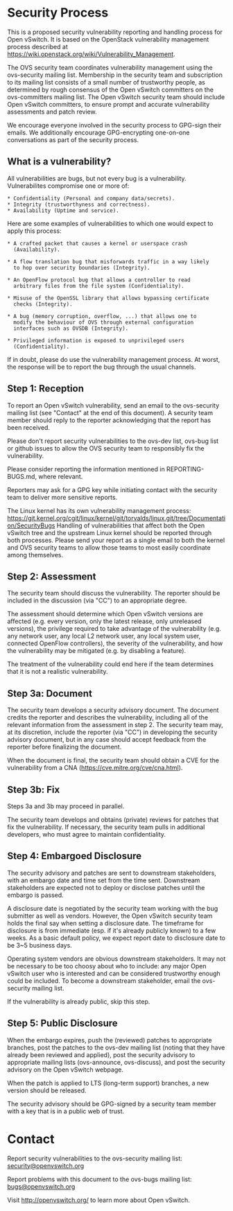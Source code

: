 Security Process
================

This is a proposed security vulnerability reporting and handling
process for Open vSwitch.  It is based on the OpenStack vulnerability
management process described at
https://wiki.openstack.org/wiki/Vulnerability_Management.

The OVS security team coordinates vulnerability management using the
ovs-security mailing list.  Membership in the security team and
subscription to its mailing list consists of a small number of
trustworthy people, as determined by rough consensus of the Open
vSwitch committers on the ovs-committers mailing list.  The Open
vSwitch security team should include Open vSwitch committers, to
ensure prompt and accurate vulnerability assessments and patch review.

We encourage everyone involved in the security process to GPG-sign
their emails.  We additionally encourage GPG-encrypting one-on-one
conversations as part of the security process.


What is a vulnerability?
------------------------

All vulnerabilities are bugs, but not every bug is a vulnerability.
Vulnerabilites compromise one or more of:

    * Confidentiality (Personal and company data/secrets).
    * Integrity (trustworthyness and correctness).
    * Availability (Uptime and service).

Here are some examples of vulnerabilities to which one would expect to
apply this process:

    * A crafted packet that causes a kernel or userspace crash
      (Availability).

    * A flow translation bug that misforwards traffic in a way likely
      to hop over security boundaries (Integrity).

    * An OpenFlow protocol bug that allows a controller to read
      arbitrary files from the file system (Confidentiality).

    * Misuse of the OpenSSL library that allows bypassing certificate
      checks (Integrity).

    * A bug (memory corruption, overflow, ...) that allows one to
      modify the behaviour of OVS through external configuration
      interfaces such as OVSDB (Integrity).

    * Privileged information is exposed to unprivileged users
      (Confidentiality).

If in doubt, please do use the vulnerability management process.  At
worst, the response will be to report the bug through the usual
channels.


Step 1: Reception
-----------------

To report an Open vSwitch vulnerability, send an email to the
ovs-security mailing list (see "Contact" at the end of this document).
A security team member should reply to the reporter acknowledging that
the report has been received.

Please don't report security vulnerabilities to the ovs-dev list,
ovs-bug list or github issues to allow the OVS security team to
responsibly fix the vulnerability.

Please consider reporting the information mentioned in
REPORTING-BUGS.md, where relevant.

Reporters may ask for a GPG key while initiating contact with the
security team to deliver more sensitive reports.

The Linux kernel has its own vulnerability management process:
https://git.kernel.org/cgit/linux/kernel/git/torvalds/linux.git/tree/Documentation/SecurityBugs
Handling of vulnerabilities that affect both the Open vSwitch tree and
the upstream Linux kernel should be reported through both processes.
Please send your report as a single email to both the kernel and OVS
security teams to allow those teams to most easily coordinate among
themselves.


Step 2: Assessment
------------------

The security team should discuss the vulnerability.  The reporter
should be included in the discussion (via "CC") to an appropriate
degree.

The assessment should determine which Open vSwitch versions are
affected (e.g. every version, only the latest release, only unreleased
versions), the privilege required to take advantage of the
vulnerability (e.g. any network user, any local L2 network user, any
local system user, connected OpenFlow controllers), the severity of
the vulnerability, and how the vulnerability may be mitigated (e.g. by
disabling a feature).

The treatment of the vulnerability could end here if the team
determines that it is not a realistic vulnerability.


Step 3a: Document
----------------

The security team develops a security advisory document.  The document
credits the reporter and describes the vulnerability, including all of
the relevant information from the assessment in step 2.  The security
team may, at its discretion, include the reporter (via "CC") in
developing the security advisory document, but in any case should
accept feedback from the reporter before finalizing the document.

When the document is final, the security team should obtain a CVE for
the vulnerability from a CNA (https://cve.mitre.org/cve/cna.html).


Step 3b: Fix
------------

Steps 3a and 3b may proceed in parallel.

The security team develops and obtains (private) reviews for patches
that fix the vulnerability.  If necessary, the security team pulls in
additional developers, who must agree to maintain confidentiality.


Step 4: Embargoed Disclosure
----------------------------

The security advisory and patches are sent to downstream stakeholders,
with an embargo date and time set from the time sent.  Downstream
stakeholders are expected not to deploy or disclose patches until
the embargo is passed.

A disclosure date is negotiated by the security team working with the
bug submitter as well as vendors.  However, the Open vSwitch security
team holds the final say when setting a disclosure date.  The timeframe
for disclosure is from immediate (esp. if it's already publicly known)
to a few weeks.  As a basic default policy, we expect report date to
disclosure date to be 3~5 business days.

Operating system vendors are obvious downstream stakeholders.  It may
not be necessary to be too choosy about who to include: any major Open
vSwitch user who is interested and can be considered trustworthy
enough could be included.  To become a downstream stakeholder, email
the ovs-security mailing list.

If the vulnerability is already public, skip this step.


Step 5: Public Disclosure
-------------------------

When the embargo expires, push the (reviewed) patches to appropriate
branches, post the patches to the ovs-dev mailing list (noting that
they have already been reviewed and applied), post the security
advisory to appropriate mailing lists (ovs-announce, ovs-discuss), and
post the security advisory on the Open vSwitch webpage.

When the patch is applied to LTS (long-term support) branches, a new
version should be released.

The security advisory should be GPG-signed by a security team member
with a key that is in a public web of trust.


Contact
=======

Report security vulnerabilities to the ovs-security mailing list:
security@openvswitch.org

Report problems with this document to the ovs-bugs mailing list:
bugs@openvswitch.org

Visit http://openvswitch.org/ to learn more about Open vSwitch.
